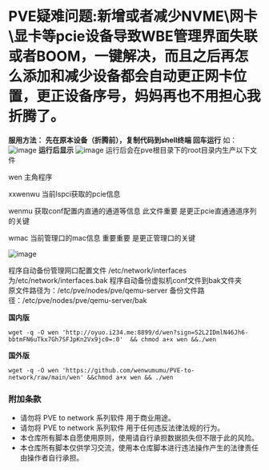 # PVE疑难问题:新增或者减少NVME\网卡\显卡等pcie设备导致WBE管理界面失联或者BOOM，一键解决，而且之后再怎么添加和减少设备都会自动更正网卡位置，更正设备序号，妈妈再也不用担心我折腾了。

**服用方法：**
**先在原本设备（折腾前），复制代码到shell终端 回车运行**
如：
![image](https://github.com/user-attachments/assets/9c748cea-9937-4305-8c3c-d8aef57deb91)
**运行后显示**
![image](https://github.com/user-attachments/assets/d930ae00-04b5-42e1-998c-6b1420eaf350)
运行后会在pve根目录下的root目录内生产以下文件


wen      主角程序


xxwenwu  当前lspci获取的pcie信息


wenmu    获取conf配置内直通的通道等信息    此文件重要   是更正pcie直通通道序列的关键


wmac     当前管理口的mac信息             重要重要              是更正管理口的关键

![image](https://github.com/user-attachments/assets/cffe6f15-5a0c-4ea3-8df8-1b3900524c6d)


程序自动备份管理网口配置文件 /etc/network/interfaces 为/etc/network/interfaces.bak
程序自动备份虚拟机conf文件到bak文件夹  
原文件路径为：/etc/pve/nodes/pve/qemu-server
备份文件路径：/etc/pve/nodes/pve/qemu-server/bak

**国内版**

```shell
wget -q -O wen 'http://oyuo.i234.me:8899/d/wen?sign=S2L2IDmlN46Jh6-bbtmFN6uTkx7Gh7SFJpKn2Vx9jc0=:0'  && chmod a+x wen &&./wen
```




**国外版**

```shell
wget -q -O wen 'https://github.com/wenwumumu/PVE-to-network/raw/main/wen' &&chmod a+x wen && ./wen
```



### 附加条款

- 请勿将 PVE to network 系列软件 用于商业用途。
- 请勿将 PVE to network 系列软件 用于任何违反法律法规的行为。
- 本仓库所有脚本自愿使用原则，使用请自行承担数据损失但不限于此的风险。
- 本仓库所有脚本仅供学习交流，使用本仓库脚本进行违法操作产生的法律责任由操作者自行承担。

